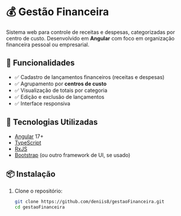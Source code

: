 # 💰 Gestão Financeira

Sistema web para controle de receitas e despesas, categorizadas por centro de custo. Desenvolvido em **Angular** com foco em organização financeira pessoal ou empresarial.

## 🚀 Funcionalidades

- ✅ Cadastro de lançamentos financeiros (receitas e despesas)
- ✅ Agrupamento por **centros de custo**
- ✅ Visualização de totais por categoria
- ✅ Edição e exclusão de lançamentos
- ✅ Interface responsiva

## 🧱 Tecnologias Utilizadas

- [Angular](https://angular.io/) 17+
- [TypeScript](https://www.typescriptlang.org/)
- [RxJS](https://rxjs.dev/)
- [Bootstrap](https://getbootstrap.com/) (ou outro framework de UI, se usado)

## 📦 Instalação

1. Clone o repositório:

   ```bash
   git clone https://github.com/deniis8/gestaoFinanceira.git
   cd gestaoFinanceira
